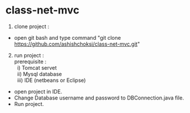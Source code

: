 # class-net-mvc

1) clone project : <br />
  - open git bash and type command "git clone https://github.com/ashishchoksi/class-net-mvc.git"
  
2) run project : <br />
  prerequisite : <br />
   &nbsp; i) Tomcat servet <br />
   &nbsp; ii) Mysql database <br />
   &nbsp; iii) IDE (netbeans or Eclipse) <br />
  - open project in IDE. <br />
  - Change Database username and password to DBConnection.java file. <br />
  - Run project. <br />
